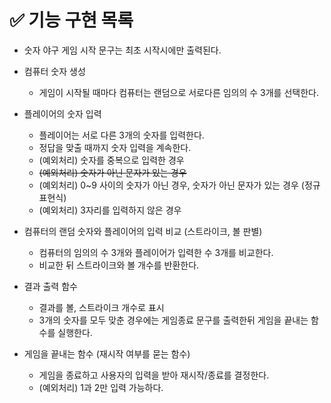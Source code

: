 # ✅ 기능 구현 목록

- 숫자 야구 게임 시작 문구는 최초 시작시에만 출력된다.

- 컴퓨터 숫자 생성

  - 게임이 시작될 때마다 컴퓨터는 랜덤으로 서로다른 임의의 수 3개를 선택한다.

- 플레이어의 숫자 입력

  - 플레이어는 서로 다른 3개의 숫자를 입력한다.
  - 정답을 맞출 때까지 숫자 입력을 계속한다.
  - (예외처리) 숫자를 중복으로 입력한 경우
  - ~~(예외처리) 숫자가 아닌 문자가 있는 경우~~
  - (예외처리) 0~9 사이의 숫자가 아닌 경우, 숫자가 아닌 문자가 있는 경우 (정규표현식)
  - (예외처리) 3자리를 입력하지 않은 경우

- 컴퓨터의 랜덤 숫자와 플레이어의 입력 비교 (스트라이크, 볼 판별)

  - 컴퓨터의 임의의 수 3개와 플레이어가 입력한 수 3개를 비교한다.
  - 비교한 뒤 스트라이크와 볼 개수를 반환한다.

- 결과 출력 함수

  - 결과를 볼, 스트라이크 개수로 표시
  - 3개의 숫자를 모두 맞춘 경우에는 게임종료 문구를 출력한뒤 게임을 끝내는 함수를 실행한다.

- 게임을 끝내는 함수 (재시작 여부를 묻는 함수)

  - 게임을 종료하고 사용자의 입력을 받아 재시작/종료를 결정한다.
  - (예외처리) 1과 2만 입력 가능하다.
